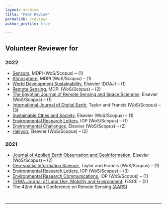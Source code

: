 ```yaml
---
layout: archive
title: "Peer Review"
permalink: /review/
author_profile: true

---
```


## Volunteer Reviewer for 

### 2022

* <a href="https://www.mdpi.com/journal/sensors">Sensors</a>, MDPI (WoS/Scopus) – (1) 
* <a href="https://www.mdpi.com/journal/atmosphere">Atmosphere</a>, MDPI (WoS/Scopus) – (1) 
* <a href="https://www.sciencedirect.com/journal/world-development-sustainability">World Development Sustainability</a>, Elsevier (DOAJ) – (1) 
* <a href="https://www.mdpi.com/journal/remotesensing">Remote Sensing</a>, MDPI (WoS/Scopus) – (2) 
* <a href="https://www.sciencedirect.com/journal/the-egyptian-journal-of-remote-sensing-and-space-science">The Egyptian Journal of Remote Sensing and Space Sciences</a>, Elsevier (WoS/Scopus) – (1) 
* <a href="https://www.tandfonline.com/journals/tjde20">International Journal of Digital Earth</a>, Taylor and Francis (WoS/Scopus) – (3) 
* <a href="https://www.sciencedirect.com/journal/sustainable-cities-and-society">Sustainable Cities and Society</a>, Elsevier (WoS/Scopus) – (1) 
* <a href="https://iopscience.iop.org/journal/1748-9326">Environmental Research Letters</a>, IOP (WoS/Scopus) – (1) 
* <a href="https://www.journals.elsevier.com/environmental-challenges">Environmental Challenges</a>, Elsevier (WoS/Scopus) – (2) 
* <a href="https://www.cell.com/heliyon/home">Heliyon</a>, Elsevier (WoS/Scopus) – (2) 
 

### 2021 

* <a href="https://www.journals.elsevier.com/international-journal-of-applied-earth-observation-and-geoinformation">Journal of Applied Earth Observation and Geoinformation</a>, Elsevier (WoS/Scopus) – (2) 
* <a href="https://www.tandfonline.com/toc/tgsi20/current">Geo-spatial Information Science</a>, Taylor and Francis (WoS/Scopus) – (1) 
* <a href="https://iopscience.iop.org/journal/1748-9326">Environmental Research Letters</a>, IOP (WoS/Scopus) – (3) 
* <a href="https://iopscience.iop.org/journal/2515-7620">Environmental Research Communications</a>, IOP (WoS/Scopus) – (1) 
* <a href="http://www.serena.unina.it/index.php/tema/">TEMA Journal of Land Use, Mobility and Environment</a>, (ESCI) – (2) 
* The 42nd Asian Conference on Remote Sensing <a href="https://a-a-r-s.org/">(AARS)</a> 
 

<br/>
<hr>

